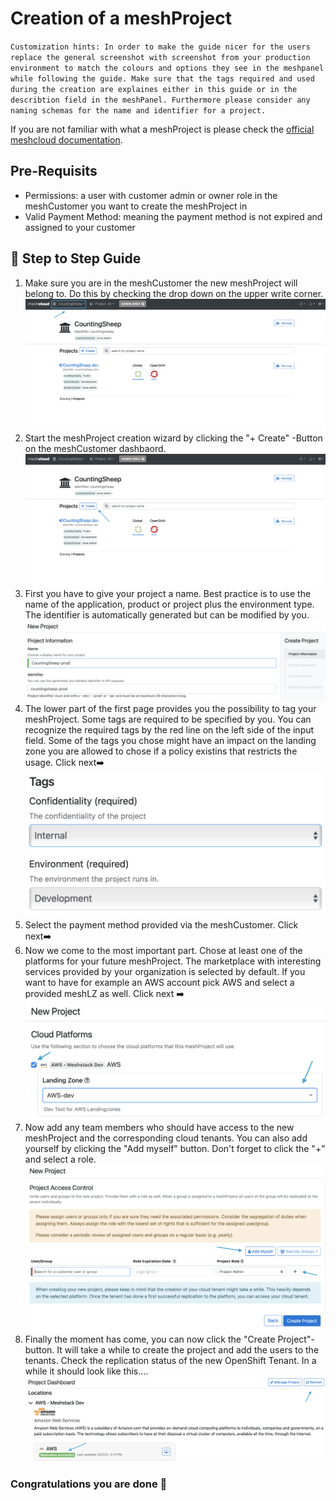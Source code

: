 # Creation of a meshProject

`Customization hints:
In order to make the guide nicer for the users replace the general screenshot with screenshot from your production environment to match the colours and options they see in the meshpanel while following the guide. Make sure that the tags required and used during the creation are explaines either in this guide or in the describtion field in the meshPanel. Furthermore please consider any naming schemas for the name and identifier for a project.`

If you are not familiar with what a meshProject is please check the [official meshcloud documentation](https://docs.meshcloud.io/docs/meshcloud.index.html).

## Pre-Requisits

- Permissions: a user with customer admin or owner role in the meshCustomer you want to create the meshProject in
- Valid Payment Method: meaning the payment method is not expired and assigned to your customer

## :shoe: Step to Step Guide

 1. Make sure you are in the meshCustomer the new meshProject will belong to. Do this by checking the drop down on the upper write corner.
![Select meshCustomer in the upper left corner](https://github.com/meshcloud/User-Guides/blob/b8e2b6e183c82c86bc3e1b14173d267f5652281c/assets/PickCustomer.png "Pick meshCustomer")
 2. Start the meshProject creation wizard by clicking the "+ Create" -Button on the meshCustomer dashbaord.
 ![Start meshProject Creation Wizard](https://github.com/meshcloud/User-Guides/blob/b8e2b6e183c82c86bc3e1b14173d267f5652281c/assets/StartWizard.png "Start Wizard")
 3. First you have to give your project a name. Best practice is to use the name of the application, product or project plus the environment type. The identifier is automatically generated but can be modified by you. ![General Information](https://github.com/meshcloud/User-Guides/blob/b8e2b6e183c82c86bc3e1b14173d267f5652281c/assets/PickaName.png "Naming")
 4. The lower part of the first page provides you the possibility to tag your meshProject. Some tags are required to be specified by you. You can recognize the required tags by the red line on the left side of the input field. Some of the tags you chose might have an impact on the landing zone you are allowed to chose if a policy existins that restricts the usage. Click next:arrow_right:![Tags](https://github.com/meshcloud/User-Guides/blob/b8e2b6e183c82c86bc3e1b14173d267f5652281c/assets/Tags.png "Various Tags")
 5. Select the payment method provided via the meshCustomer. Click next:arrow_right:
 6. Now we come to the most important part. Chose at least one of the platforms for your future meshProject. The marketplace with interesting services provided by your organization is selected by default. If you want to have for example an AWS account pick AWS and select a provided meshLZ as well. Click next :arrow_right: ![Platform](https://github.com/meshcloud/User-Guides/blob/b8e2b6e183c82c86bc3e1b14173d267f5652281c/assets/PlatformAndLZ.png "Platform and Landing Zone")
 7. Now add any team members who should have access to the new meshProject and the corresponding cloud tenants. You can also add yourself by clicking the "Add myself" button. Don't forget to click the "+" and select a role. ![Add Users and Groups](https://github.com/meshcloud/User-Guides/blob/cfbe2ccfd4fefed40e1468db2fc51e1ecda83cc9/assets/AddUsers.png "Add Users and Groups")
 8. Finally the moment has come, you can now click the "Create Project"-button. It will take a while to create the project and add the users to the tenants. Check the replication status of the new OpenShift Tenant. In a while it should look like this.... ![Check Replication Status](https://github.com/meshcloud/User-Guides/blob/b8e2b6e183c82c86bc3e1b14173d267f5652281c/assets/ReplicationStatus.png "Add Users and Groups")

### Congratulations you are done :tada:
